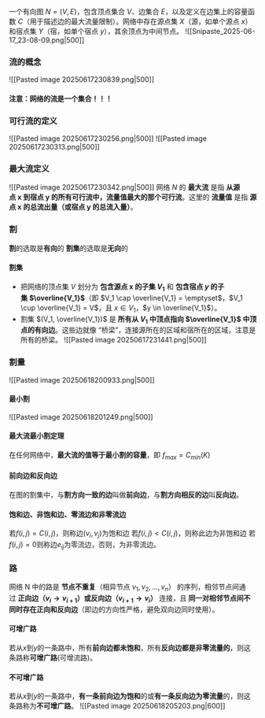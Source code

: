 一个有向图 $N = (V, E)$，包含顶点集合 $V$、边集合 $E$，以及定义在边集上的容量函数 $C$（用于描述边的最大流量限制）。网络中存在源点集 $X$（源，如单个源点 $x$）和宿点集 $Y$（宿，如单个宿点 $y$），其余顶点为中间节点。
![[Snipaste_2025-06-17_23-08-09.png|500]]
### 流的概念
![[Pasted image 20250617230839.png|500]]
#### 注意：网络的流是一个集合！！！
### 可行流的定义
![[Pasted image 20250617230256.png|500]]
![[Pasted image 20250617230313.png|500]]
### 最大流定义
![[Pasted image 20250617230342.png|500]]
网络 $N$ 的 **最大流** 是指 **从源点 x 到宿点 y 的所有可行流中，流量值最大的那个可行流**。这里的 **流量值** 是指 **源点 x 的总流出量（或宿点 y 的总流入量）**。
### 割
**割**的选取是**有向**的
**割集**的选取是**无向**的
#### 割集
- 把网络的顶点集 $V$ 划分为 **包含源点 x 的子集 $V_1$** 和 **包含宿点 $y$ 的子集 $\overline{V_1}$**（即 $V_1 \cap \overline{V_1} = \emptyset$，$V_1 \cup \overline{V_1} = V$，且 $x \in V_1$，$y \in \overline{V_1}$）。
- 割集 $(V_1, \overline{V_1})$ 是 **所有从 $V_1$ 中顶点指向 $\overline{V_1}$ 中顶点的有向边**。这些边就像 “桥梁”，连接源所在的区域和宿所在的区域，注意是所有的桥梁。
![[Pasted image 20250617231441.png|500]]
### 割量
![[Pasted image 20250618200933.png|500]]
#### 最小割
![[Pasted image 20250618201249.png|500]]
#### 最大流最小割定理
在任何网络中，**最大流的值等于最小割的容量**，即 $f_{max}= C_{min}(K)$ 
#### 前向边和反向边
在图的割集中，与**割方向一致的边**叫做**前向边**，与**割方向相反的边**叫**反向边**。
#### 饱和边、非饱和边、零流边和非零流边
若$f(i,j)=C(i,j)$，则称边$(v_i,v_j)$为饱和边
若$f(i,j)<C(i,j)$，则称此边为非饱和边
若$f(i,j)=0$则称边$e_{ij}$为零流边，否则，为非零流边。
### 路
网络 N 中的路是 **节点不重复**（相异节点 $v_1, v_2, \dots, v_n$） 的序列，相邻节点间通过 **正向边（$v_i \to v_{i+1}$）或反向边（$v_{i+1} \to v_i$）** 连接，且 **同一对相邻节点间不同时存在正向和反向边**（即边的方向性严格，避免双向边同时使用）。
#### 可增广路
若从$x$到$y$的一条路中，所有**前向边都未饱和**，所有**反向边都是非零流量的**，则这条路称**可增广路**(可增流路)。
#### 不可增广路
若从$x$到$y$的一条路中，**有一条前向边为饱和**的或**有一条反向边为零流量**的，则这条路称为**不可增广路**。
![[Pasted image 20250618205203.png|600]]
